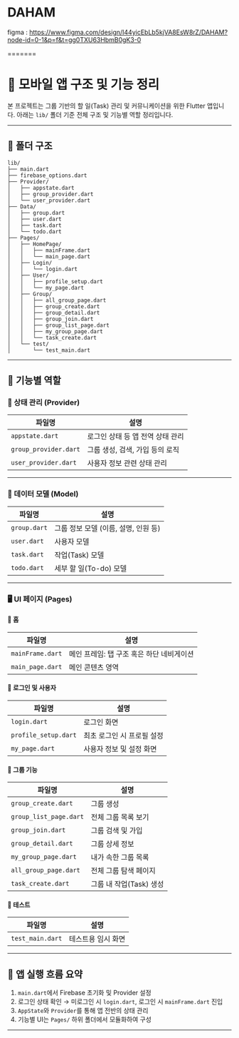 # DAHAM

figma : https://www.figma.com/design/I44yicEbLb5kjVA8EsW8rZ/DAHAM?node-id=0-1&p=f&t=gg0TXU63HbmB0gK3-0

=======

# 📱 모바일 앱 구조 및 기능 정리

본 프로젝트는 그룹 기반의 할 일(Task) 관리 및 커뮤니케이션을 위한 Flutter 앱입니다. 아래는 `lib/` 폴더 기준 전체 구조 및 기능별 역할 정리입니다.

---

## 📁 폴더 구조

```
lib/
├── main.dart
├── firebase_options.dart
├── Provider/
│   ├── appstate.dart
│   ├── group_provider.dart
│   └── user_provider.dart
├── Data/
│   ├── group.dart
│   ├── user.dart
│   ├── task.dart
│   └── todo.dart
├── Pages/
│   ├── HomePage/
│   │   ├── mainFrame.dart
│   │   └── main_page.dart
│   ├── Login/
│   │   └── login.dart
│   ├── User/
│   │   ├── profile_setup.dart
│   │   └── my_page.dart
│   ├── Group/
│   │   ├── all_group_page.dart
│   │   ├── group_create.dart
│   │   ├── group_detail.dart
│   │   ├── group_join.dart
│   │   ├── group_list_page.dart
│   │   ├── my_group_page.dart
│   │   └── task_create.dart
│   └── test/
│       └── test_main.dart
```

---

## 🧩 기능별 역할

### 🔧 상태 관리 (Provider)

| 파일명 | 설명 |
|--------|------|
| `appstate.dart` | 로그인 상태 등 앱 전역 상태 관리 |
| `group_provider.dart` | 그룹 생성, 검색, 가입 등의 로직 |
| `user_provider.dart` | 사용자 정보 관련 상태 관리 |

---

### 🧾 데이터 모델 (Model)

| 파일명 | 설명 |
|--------|------|
| `group.dart` | 그룹 정보 모델 (이름, 설명, 인원 등) |
| `user.dart` | 사용자 모델 |
| `task.dart` | 작업(Task) 모델 |
| `todo.dart` | 세부 할 일(To-do) 모델 |

---

### 🖥️ UI 페이지 (Pages)

#### 🔹 홈

| 파일명 | 설명 |
|--------|------|
| `mainFrame.dart` | 메인 프레임: 탭 구조 혹은 하단 네비게이션 |
| `main_page.dart` | 메인 콘텐츠 영역 |

#### 🔹 로그인 및 사용자

| 파일명 | 설명 |
|--------|------|
| `login.dart` | 로그인 화면 |
| `profile_setup.dart` | 최초 로그인 시 프로필 설정 |
| `my_page.dart` | 사용자 정보 및 설정 화면 |

#### 🔹 그룹 기능

| 파일명 | 설명 |
|--------|------|
| `group_create.dart` | 그룹 생성 |
| `group_list_page.dart` | 전체 그룹 목록 보기 |
| `group_join.dart` | 그룹 검색 및 가입 |
| `group_detail.dart` | 그룹 상세 정보 |
| `my_group_page.dart` | 내가 속한 그룹 목록 |
| `all_group_page.dart` | 전체 그룹 탐색 페이지 |
| `task_create.dart` | 그룹 내 작업(Task) 생성 |

#### 🔹 테스트

| 파일명 | 설명 |
|--------|------|
| `test_main.dart` | 테스트용 임시 화면 |

---

## 🚀 앱 실행 흐름 요약

1. `main.dart`에서 Firebase 초기화 및 Provider 설정
2. 로그인 상태 확인 → 미로그인 시 `login.dart`, 로그인 시 `mainFrame.dart` 진입
3. `AppState`와 `Provider`를 통해 앱 전반의 상태 관리
4. 기능별 UI는 `Pages/` 하위 폴더에서 모듈화하여 구성

---
